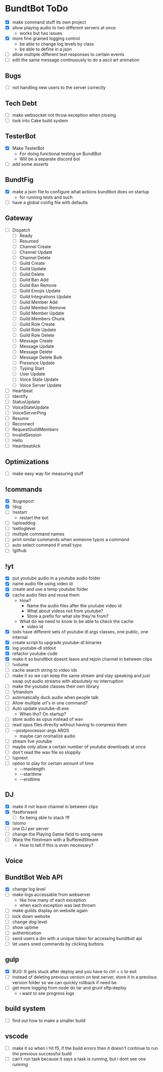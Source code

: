 # BundtBot ToDo

- [x] make command stuff its own project
- [x] allow playing audio to two different servers at once
  - works but has issues
- [x] more fine grained logging control
  - be able to change log levels by class
  - be able to define in a json
- [ ] allow multiple different text responses to certain events
- [ ] edit the same message continuously to do a ascii art animation

## Bugs

- [ ] not handling new users to the server correctly

## Tech Debt

- [ ] make websocket not throw exception when closing
- [ ] look into Cake build system

## TesterBot

- [x] Make TesterBot
  - For doing functional testing on BundtBot
  - Will be a separate discord bot
- [ ] add some asserts

## BundtFig

- [x] make a json file to configure what actions bundtbot does on startup
  - for running tests and such
- [ ] have a global config file with defaults

## Gateway

- [ ] Dispatch
  - [ ] Ready
  - [ ] Resumed
  - [ ] Channel Create
  - [ ] Channel Update
  - [ ] Channel Delete
  - [ ] Guild Create
  - [ ] Guild Update
  - [ ] Guild Delete
  - [ ] Guild Ban Add
  - [ ] Guild Ban Remove
  - [ ] Guild Emojis Update
  - [ ] Guild Integrations Update
  - [ ] Guild Member Add
  - [ ] Guild Member Remove
  - [ ] Guild Member Update
  - [ ] Guild Members Chunk
  - [ ] Guild Role Create
  - [ ] Guild Role Update
  - [ ] Guild Role Delete
  - [ ] Message Create
  - [ ] Message Update
  - [ ] Message Delete
  - [ ] Message Delete Bulk
  - [ ] Presence Update
  - [ ] Typing Start
  - [ ] User Update
  - [ ] Voice State Update
  - [ ] Voice Server Update
- [ ] Heartbeat
- [ ] Identify
- [ ] StatusUpdate
- [ ] VoiceStateUpdate
- [ ] VoiceServerPing
- [ ] Resume
- [ ] Reconnect
- [ ] RequestGuildMembers
- [ ] InvalidSession
- [ ] Hello
- [ ] HeartbeatAck

## Optimizations

- [ ] make easy way for measuring stuff

## !commands

- [x] !bugreport
- [x] !dog
- [ ] !restart
  - restart the bot
- [ ] !uploaddog
- [ ] !setloglevel
- [ ] multiple command names
- [ ] print similar commands when someone typos a command
- [ ] auto select command if small typo
- [ ] !github

## !yt

- [x] put youtube audio in a youtube audio folder
- [x] name audio file using video id
- [x] create and use a temp youtube folder
- [x] cache audio files and reuse them
  - How?
    - Name the audio files after the youtube video id
    - What about videos not from youtube?
    - Store a prefix for what site they're from?
  - What do we need to know to be able to check the cache
    - video id
- [x] todo have different sets of youtube dl args classes, one public, one internal
- [x] create script to upgrade youtube-dl binaries
- [x] log youtube-dl stdout
- [x] refactor youtube code
- [x] make it so bundtbot doesnt leave and rejoin channel in between clips
- [ ] !volume
- [ ] cache search string to video ids
- [ ] make it so we can keep the same stream and stay speaking and just swap out audio streams with absolutely no interruption
- [ ] make the youtube classes their own library
- [ ] !ytrandom
- [ ] automatically duck audio when people talk
- [ ] Allow multiple url's in one command?
- [ ] Auto update youtube-dl.exe
  - When tho? On startup?
- [ ] store audio as opus instead of wav
- [ ] read opus files directly without having to compress them
- [ ] --postprocessor-args ARGS
  - maybe can nromalize audio
- [ ] stream live youtube
- [ ] maybe only allow a certain number of youtube downloads at once
- [ ] don't read the wav file so sloppily
- [ ] !upnext
- [ ] option to play for certain amount of time
  - --maxlength
  - --starttime
  - --endtime

## DJ

- [x] make it not leave channel in between clips
- [x] !fastforward
  - [ ] fix being able to stack !ff
- [x] !slomo
- [ ] one DJ per server
- [ ] change the Playing Game field to song name
- [ ] Warp the filestream with a BufferedStream
  - How to tell if this is even necessary?

## Voice

## BundtBot Web API

- [x] change log level
- [ ] make logs accessable from webserver
  - like how many of each exception
  - when each exception was last thrown
- [ ] make guilds display on website again
- [ ] lock down website
- [ ] change dog level
- [ ] show uptime
- [ ] authentication
- [ ] send users a dm with a unique token for accessing bundtbot api
- [ ] let users sned commands by clicking buttons

## gulp

- [x] BUG: It gets stuck after deploy and you have to ctrl + c to exit
- [ ] instead of deleting previous version on test server, store it in a previous version folder so we can quickly rollback if need be
- [ ] get more logging from node do tar and grunt sftp:deploy
  - i want to see progress logs

## build system

- [ ] find out how to make a smaller build

## vscode

- [ ] make it so when i hit f5, if the build errors then it doesn't continue to run the previous successful build
- [ ] can't run task because it says a task is running, but i dont see one running
